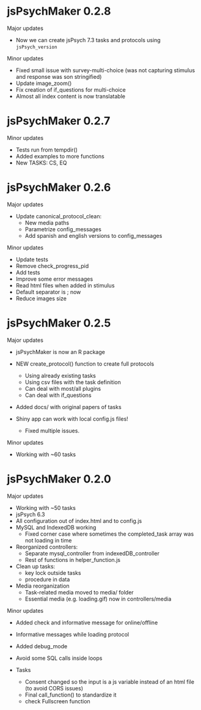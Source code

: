 # jsPsychMaker 0.2.8

Major updates  

* Now we can create jsPsych 7.3 tasks and protocols using `jsPsych_version`

Minor updates

* Fixed small issue with survey-multi-choice (was not capturing stimulus and response was son stringified)
* Update image_zoom()
* Fix creation of if_questions for multi-choice
* Almost all index content is now translatable


# jsPsychMaker 0.2.7

Minor updates

* Tests run from tempdir() 
* Added examples to more functions
* New TASKS: CS, EQ

# jsPsychMaker 0.2.6

Major updates  

* Update canonical_protocol_clean:
  + New media paths
  + Parametrize config_messages
  + Add spanish and english versions to config_messages

Minor updates

* Update tests
* Remove check_progress_pid
* Add tests
* Improve some error messages
* Read html files when added in stimulus
* Default separator is ; now
* Reduce images size


# jsPsychMaker 0.2.5

Major updates  

* jsPsychMaker is now an R package  

* NEW create_protocol() function to create full protocols 
  + Using already existing tasks
  + Using csv files with the task definition
  + Can deal with most/all plugins
  + Can deal with if_questions 
  
* Added docs/ with original papers of tasks

* Shiny app can work with local config.js files!
  + Fixed multiple issues.   

Minor updates

* Working with ~60 tasks


# jsPsychMaker 0.2.0

Major updates  

* Working with ~50 tasks
* jsPsych 6.3
* All configuration out of index.html and to config.js
* MySQL and IndexedDB working
  * Fixed corner case where sometimes the completed_task array was not loading in time
* Reorganized controllers: 
  + Separate mysql_controller from indexedDB_controller
  + Rest of functions in helper_function.js
* Clean up tasks:
  + key lock outside tasks
  + procedure in data
* Media reorganization
  * Task-related media moved to media/ folder
  * Essential media (e.g. loading.gif) now in controllers/media


Minor updates

* Added check and informative message for online/offline
* Informative messages while loading protocol
* Added debug_mode
* Avoid some SQL calls inside loops 


* Tasks
  + Consent changed so the input is a js variable instead of an html file (to avoid CORS issues)
  + Final call_function() to standardize it
  + check Fullscreen function
